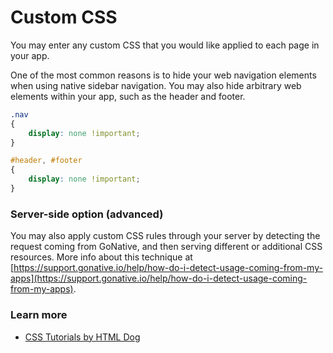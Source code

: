 # Custom CSS

You may enter any custom CSS that you would like applied to each page in your app.

One of the most common reasons is to hide your web navigation elements when using native sidebar navigation. You may also hide arbitrary web elements within your app, such as the header and footer.

```css
.nav
{ 
	display: none !important; 
}

#header, #footer
{ 
	display: none !important; 
}
```

### Server-side option \(advanced\)

You may also apply custom CSS rules through your server by detecting the request coming from GoNative, and then serving different or additional CSS resources. More info about this technique at [https://support.gonative.io/help/how-do-i-detect-usage-coming-from-my-apps](https://support.gonative.io/help/how-do-i-detect-usage-coming-from-my-apps).

### Learn more

* [CSS Tutorials by HTML Dog](http://www.htmldog.com/guides/css/)

